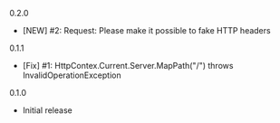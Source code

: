 0.2.0
* [NEW] #2: Request: Please make it possible to fake HTTP headers

0.1.1
* [Fix] #1: HttpContex.Current.Server.MapPath("/") throws InvalidOperationException

0.1.0
* Initial release
